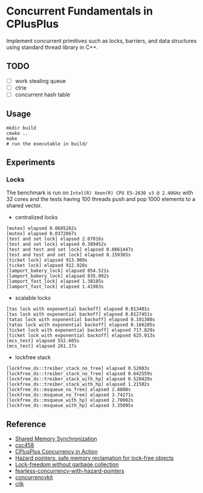 # Concurrent Fundamentals in CPlusPlus
Implement concurrent primitives such as locks, barriers, and data structures
 using standard thread library in C++.
 
## TODO
- [ ] work stealing queue
- [ ] ctrie
- [ ] concurrent hash table

## Usage
```
mkdir build
cmake ..
make
# run the executable in build/
```

## Experiments

### Locks
The benchmark is run on `Intel(R) Xeon(R) CPU E5-2630 v3 @ 2.40GHz` with 32 cores and the tests having
100 threads push and pop 1000 elements to a shared vector.

- centralized locks

```
[mutex] elapsed 0.0685262s
[mutex] elapsed 0.0372867s
[test and set lock] elapsed 2.07016s
[test and set lock] elapsed 0.389452s
[test and test and set lock] elapsed 0.0861447s
[test and test and set lock] elapsed 0.159365s
[ticket lock] elapsed 913.909s
[ticket lock] elapsed 912.928s
[lamport_bakery_lock] elapsed 854.521s
[lamport_bakery_lock] elapsed 835.092s
[lamport_fast_lock] elapsed 1.38185s
[lamport_fast_lock] elapsed 1.41983s
```
- scalable locks

```
[tas lock with exponential backoff] elapsed 0.013401s
[tas lock with exponential backoff] elapsed 0.0127451s
[tatas lock with exponential backoff] elapsed 0.101308s
[tatas lock with exponential backoff] elapsed 0.166205s
[ticket lock with exponential backoff] elapsed 717.829s
[ticket lock with exponential backoff] elapsed 625.013s
[mcs_test] elapsed 552.605s
[mcs_test] elapsed 261.17s
```

- lockfree stack
```
[lockfree_ds::treiber_stack_no_free] elapsed 0.52083s
[lockfree_ds::treiber_stack_no_free] elapsed 0.642559s
[lockfree_ds::treiber_stack_with_hp] elapsed 0.520429s
[lockfree_ds::treiber_stack_with_hp] elapsed 1.21502s
[lockfree_ds::msqueue_no_free] elapsed 2.8808s
[lockfree_ds::msqueue_no_free] elapsed 3.74271s
[lockfree_ds::msqueue_with_hp] elapsed 2.70002s
[lockfree_ds::msqueue_with_hp] elapsed 3.35095s
```

## Reference
- [Shared Memory Synchronization](https://www.morganclaypool.com/doi/abs/10.2200/S00499ED1V01Y201304CAC023)
- [csc458](https://www.cs.rochester.edu/u/sree/courses/csc-258/spring-2018/)
- [CPlusPlus Concurrency in Action](https://www.manning.com/books/c-plus-plus-concurrency-in-action-second-edition)
- [Hazard pointers: safe memory reclamation for lock-free objects](https://ieeexplore.ieee.org/abstract/document/1291819/)
- [Lock-freedom without garbage collection](https://aturon.github.io/blog/2015/08/27/epoch/)
- [fearless-concurrency-with-hazard-pointers](http://ticki.github.io/blog/fearless-concurrency-with-hazard-pointers/)
- [concurrencykit](https://github.com/concurrencykit/ck)
- [cilk](http://supertech.csail.mit.edu/papers/PPoPP95.pdf)